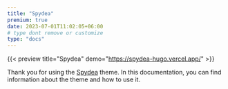 ```yaml
---
title: "Spydea"
premium: true
date: 2023-07-01T11:02:05+06:00
# type dont remove or customize
type: "docs"
---
```


{{< preview title="Spydea" demo="https://spydea-hugo.vercel.app/" >}}

Thank you for using the [Spydea](https://gethugothemes.com/products/spydea/) theme. In this documentation, you can find information about the theme and how to use it.
